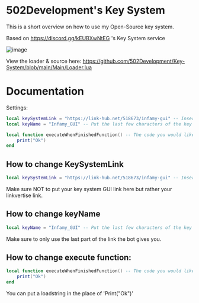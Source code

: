 # 502Development's Key System
This is a short overview on how to use my Open-Source key system. 

Based on https://discord.gg/kEUBXwNtEG 's Key System service 

![image](https://user-images.githubusercontent.com/110735758/201164381-76676fdc-04cd-4a46-82cf-96a2e5070262.png)

View the loader & source here: https://github.com/502Development/Key-System/blob/main/Main/Loader.lua

# Documentation 
Settings: 
```lua 
local keySystemLink = "https://link-hub.net/518673/infamy-gui" -- Insert the linkvertise link here. 
local keyName = "Infamy_GUI" -- Put the last few characters of the key here. Example: https://1.kelprepl.repl.co/getkey/Infamy_GUI would be "Infamy_GUI"

local function executeWhenFinishedFunction() -- The code you would like to execute after the key is checked and valid. 
	print("Ok")
end 
```

## How to change KeySystemLink 
```lua
local keySystemLink = "https://link-hub.net/518673/infamy-gui" -- Insert the linkvertise link here. 
```
Make sure NOT to put your key system GUI link here but rather your linkvertise link. 

## How to change keyName
```lua
local keyName = "Infamy_GUI" -- Put the last few characters of the key here. Example: https://1.kelprepl.repl.co/getkey/Infamy_GUI would be "Infamy_GUI"
```
Make sure to only use the last part of the link the bot gives you. 

## How to change execute function: 
```lua
local function executeWhenFinishedFunction() -- The code you would like to execute after the key is checked and valid. 
	print("Ok")
end 
```
You can put a loadstring in the place of 'Print("Ok")'
